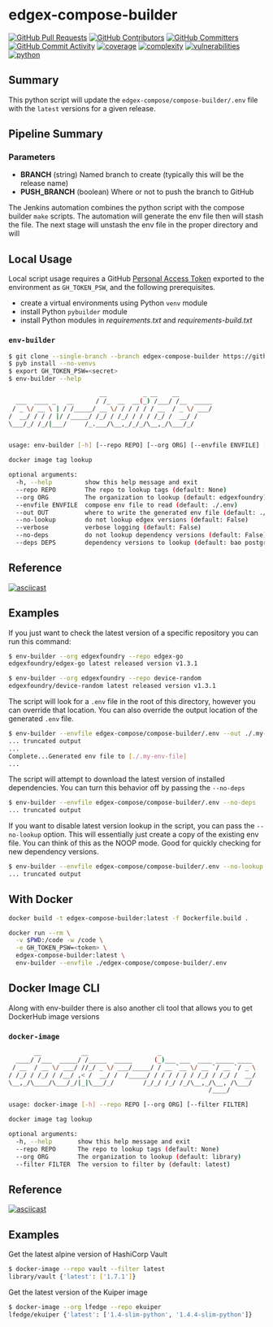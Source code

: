# edgex-compose-builder

[![GitHub Pull Requests](https://img.shields.io/github/issues-pr-raw/edgexfoundry/cd-management)](https://github.com/edgexfoundry/cd-management/pulls) [![GitHub Contributors](https://img.shields.io/github/contributors/edgexfoundry/cd-management)](https://github.com/edgexfoundry/cd-management/contributors) [![GitHub Committers](https://img.shields.io/badge/team-committers-green)](https://github.com/orgs/edgexfoundry/teams/devops-core-team/members) [![GitHub Commit Activity](https://img.shields.io/github/commit-activity/m/edgexfoundry/cd-management)](https://github.com/edgexfoundry/cd-management/commits) [![coverage](https://img.shields.io/badge/coverage-78.1%25-yellow)](https://pybuilder.io/)
[![complexity](https://img.shields.io/badge/complexity-Simple:%204.32-green)](https://radon.readthedocs.io/en/latest/api.html#module-radon.complexity)
[![vulnerabilities](https://img.shields.io/badge/vulnerabilities-None-green)](https://pypi.org/project/bandit/)
[![python](https://img.shields.io/badge/python-3.9-teal)](https://www.python.org/downloads/)

## Summary

This python script will update the `edgex-compose/compose-builder/.env` file with the `latest` versions for a given release.

## Pipeline Summary

### Parameters

* **BRANCH** (string) Named branch to create (typically this will be the release name)
* **PUSH_BRANCH** (boolean) Where or not to push the branch to GitHub

The Jenkins automation combines the python script with the compose builder `make` scripts. The automation will generate the env file then will stash the file. The next stage will unstash the env file in the proper directory and will

## Local Usage

Local script usage requires a GitHub [Personal Access Token](https://github.com/settings/tokens) exported to the environment as `GH_TOKEN_PSW`, and the following prerequisites.

* create a virtual environments using Python `venv` module
* install Python `pybuilder` module
* install Python modules in *requirements.txt* and *requirements-build.txt*

### `env-builder`

```bash
$ git clone --single-branch --branch edgex-compose-builder https://github.com/edgexfoundry/cd-management.git
$ pyb install --no-venvs
$ export GH_TOKEN_PSW=<secret>
$ env-builder --help

                         __          _ __    __
  ___  ____ _   __      / /_  __  __(_) /___/ /__  _____
 / _ \/ __ \ | / /_____/ __ \/ / / / / / __  / _ \/ ___/
/  __/ / / / |/ /_____/ /_/ / /_/ / / / /_/ /  __/ /
\___/_/ /_/|___/     /_.___/\__,_/_/_/\__,_/\___/_/


usage: env-builder [-h] [--repo REPO] [--org ORG] [--envfile ENVFILE] [--out OUT] [--no-lookup] [--verbose] [--no-deps] [--deps DEPS]

docker image tag lookup

optional arguments:
  -h, --help         show this help message and exit
  --repo REPO        The repo to lookup tags (default: None)
  --org ORG          The organization to lookup (default: edgexfoundry)
  --envfile ENVFILE  compose env file to read (default: ./.env)
  --out OUT          where to write the generated env file (default: ./.env.new)
  --no-lookup        do not lookup edgex versions (default: False)
  --verbose          verbose logging (default: False)
  --no-deps          do not lookup dependency versions (default: False)
  --deps DEPS        dependency versions to lookup (default: bao postgres kuiper mosquitto nanomq nats nginx)
```

## Reference

[![asciicast](https://asciinema.org/a/IGqiyvbzr35s8hXdndeVsgwif.svg)](https://asciinema.org/a/IGqiyvbzr35s8hXdndeVsgwif)

## Examples

If you just want to check the latest version of a specific repository you can run this command:

```bash
$ env-builder --org edgexfoundry --repo edgex-go
edgexfoundry/edgex-go latest released version v1.3.1

$ env-builder --org edgexfoundry --repo device-random
edgexfoundry/device-random latest released version v1.3.1
```

The script will look for a `.env` file in the root of this directory, however you can override that location. You can also override the output location of the generated `.env` file.

```bash
$ env-builder --envfile edgex-compose/compose-builder/.env --out ./.my-env-file
... truncated output
...
Complete...Generated env file to [./.my-env-file]
...
```

The script will attempt to download the latest version of installed dependencies. You can turn this behavior off by passing the `--no-deps`

```bash
$ env-builder --envfile edgex-compose/compose-builder/.env --no-deps
... truncated output
```

If you want to disable latest version lookup in the script, you can pass the `--no-lookup` option. This will essentially just create a copy of the existing env file. You can think of this as the NOOP mode. Good for quickly checking for new dependency versions.

```bash
$ env-builder --envfile edgex-compose/compose-builder/.env --no-lookup
... truncated output
```

## With Docker

```bash
docker build -t edgex-compose-builder:latest -f Dockerfile.build .

docker run --rm \
  -v $PWD:/code -w /code \
  -e GH_TOKEN_PSW=<token> \
  edgex-compose-builder:latest \
  env-builder --envfile ./edgex-compose/compose-builder/.env
```

## Docker Image CLI

Along with env-builder there is also another cli tool that allows you to get DockerHub image versions

### `docker-image`

```bash
       __           __                   _
  ____/ /___  _____/ /_____  _____      (_)___ ___  ____ _____ ____
 / __  / __ \/ ___/ //_/ _ \/ ___/_____/ / __ `__ \/ __ `/ __ `/ _ \
/ /_/ / /_/ / /__/ ,< /  __/ /  /_____/ / / / / / / /_/ / /_/ /  __/
\__,_/\____/\___/_/|_|\___/_/        /_/_/ /_/ /_/\__,_/\__, /\___/
                                                       /____/

usage: docker-image [-h] --repo REPO [--org ORG] [--filter FILTER]

docker image tag lookup

optional arguments:
  -h, --help       show this help message and exit
  --repo REPO      The repo to lookup tags (default: None)
  --org ORG        The organization to lookup (default: library)
  --filter FILTER  The version to filter by (default: latest)
```

## Reference

[![asciicast](https://asciinema.org/a/48pEPXioDeZST5p1LCU4JL8pI.svg)](https://asciinema.org/a/48pEPXioDeZST5p1LCU4JL8pI)

## Examples

Get the latest alpine version of HashiCorp Vault

```bash
$ docker-image --repo vault --filter latest
library/vault {'latest': ['1.7.1']}
```

Get the latest version of the Kuiper image

```bash
$ docker-image --org lfedge --repo ekuiper
lfedge/ekuiper {'latest': ['1.4-slim-python', '1.4.4-slim-python']}
```
